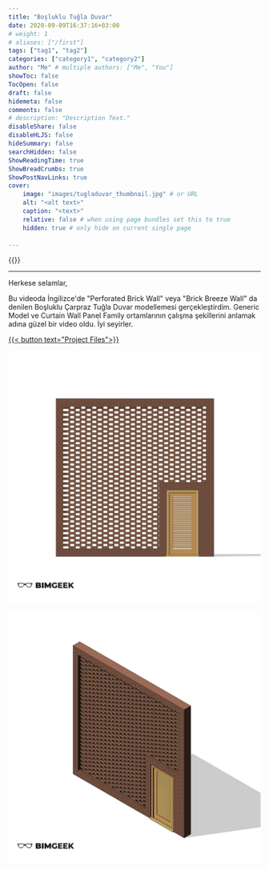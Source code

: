 ```yaml
---
title: "Boşluklu Tuğla Duvar"
date: 2020-09-09T16:37:16+03:00
# weight: 1
# aliases: ["/first"]
tags: ["tag1", "tag2"]
categories: ["category1", "category2"]
author: "Me" # multiple authors: ["Me", "You"]
showToc: false
TocOpen: false
draft: false
hidemeta: false
comments: false
# description: "Description Text."
disableShare: false
disableHLJS: false
hideSummary: false
searchHidden: false
ShowReadingTime: true
ShowBreadCrumbs: true
ShowPostNavLinks: true
cover:
    image: "images/tugladuvar_thumbnail.jpg" # or URL
    alt: "<alt text>"
    caption: "<text>"
    relative: false # when using page bundles set this to true
    hidden: true # only hide on current single page

---
```

{{<youtube W7cq9Et6F94>}}

---

Herkese selamlar,

Bu videoda İngilizce'de "Perforated Brick Wall" veya "Brick Breeze Wall" da denilen Boşluklu Çarpraz Tuğla Duvar modellemesi gerçekleştirdim. Generic Model ve Curtain Wall Panel Family ortamlarının çalışma şekillerini anlamak adına güzel bir video oldu. İyi seyirler.

<a href="files/Museo Soumaya - Mass.rfa" download>
    {{< button text="Project Files">}}
</a>


![](images/tugladuvar_postcopy2.jpg)

![](images/tugladuvar_postcopy.jpg)
